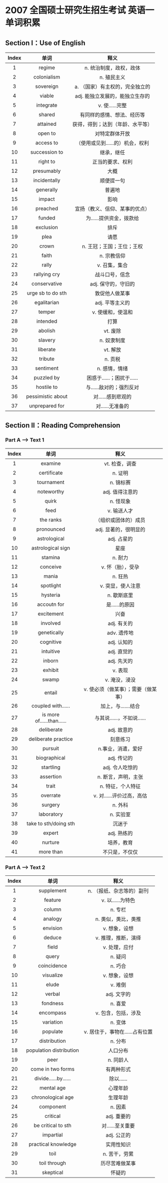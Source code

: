 # 2007 全国硕士研究生招生考试 英语一 单词积累

## Section I：Use of English

| Index |       单词        |               释义               |
| :---: | :---------------: | :------------------------------: |
|   1   |      regime       |     n. 统治制度，政权，政体      |
|   2   |    colonialism    |           n. 殖民主义            |
|   3   |     sovereign     | a. （国家）有主权的，完全独立的  |
|   4   |      viable       | adj. 能独立发展的，能独立生存的  |
|   5   |     integrate     |         v. 使......完整          |
|   6   |      shared       |    有同样的感情、想法、经历等    |
|   7   |     attained      | 获得，得到；达到（年龄、水平等） |
|   8   |      open to      |          对特定群体开放          |
|   9   |     access to     | （使用或见到......的）机会，权利 |
|  10   |   succession to   |            继承，继任            |
|  11   |     right to      |         正当的要求、权利         |
|  12   |    presumably     |               大概               |
|  13   |   incidentally    |            顺便提一句            |
|  14   |     generally     |              普遍地              |
|  15   |      impact       |               影响               |
|  16   |     preached      |  宣扬（教义、信仰、某事的优点）  |
|  17   |      funded       |     为......提供资金，拨款给     |
|  18   |     exclusion     |               排斥               |
|  19   |       plea        |               请愿               |
|  20   |       crown       |    n. 王冠；王国；王位；王权     |
|  21   |       faith       |           n. 宗教信仰            |
|  22   |       rally       |          v. 召集，集合           |
|  23   |   rallying cry    |          战斗口号，信念          |
|  24   |   conservative    |       adj. 保守的，守旧的        |
|  25   | urge sb to do sth |          敦促他人做某事          |
|  26   |    egalitarian    |         adj. 平等主义的          |
|  27   |      temper       |        v. 使缓和，使温和         |
|  28   |     intended      |               打算               |
|  29   |      abolish      |             vt. 废除             |
|  30   |      slavery      |           n. 奴隶制度            |
|  31   |     liberate      |             vt. 解放             |
|  32   |      tribute      |             n. 贡税              |
|  33   |     sentiment     |          n. 感情，情绪           |
|  34   |    puzzled by     |    困惑于......；困扰于......    |
|  35   |    hostile to     |     与......敌对的；强烈反对     |
|  36   | pessimistic about |        对......感到悲观的        |
|  37   |  unprepared for   |         对......无准备的         |

## Section II：Reading Comprehension

### Part A --> Text 1

| Index |            单词            |                释义                 |
| :---: | :------------------------: | :---------------------------------: |
|   1   |          examine           |           vt. 检查，调查            |
|   2   |        certificate         |               n. 证明               |
|   3   |         tournament         |              n. 锦标赛              |
|   4   |         noteworthy         |           adj. 值得注意的           |
|   5   |           quirk            |              n. 怪现象              |
|   6   |            feed            |             v. 输送人才             |
|   7   |         the ranks          |        （组织或团体的）成员         |
|   8   |         pronounced         |        adj. 显著的，很明显的        |
|   9   |        astrological        |             adj. 占星的             |
|  10   |     astrological sign      |                星座                 |
|  11   |          stamina           |               n. 耐力               |
|  12   |          conceive          |          v. 怀（胎），受孕          |
|  13   |           mania            |               n. 狂热               |
|  14   |         spotlight          |          v. 突显，使人注意          |
|  15   |          hysteria          |             n. 歇斯底里             |
|  16   |        accoutn for         |           是......的原因            |
|  17   |         excitement         |                兴奋                 |
|  18   |          involved          |             adj. 有关的             |
|  19   |        genetically         |             adv. 遗传地             |
|  20   |         cognitive          |             adj. 认知的             |
|  21   |         intuitive          |             adj. 直觉的             |
|  22   |           inborn           |             adj. 先天的             |
|  23   |          exhibit           |               v. 表现               |
|  24   |           swamp            |            v. 淹没，浸没            |
|  25   |           entail           | v. 使必须（做某事）；需要（做某事） |
|  26   |     coupled with......     |         加上，与.......结合         |
|  27   | is more of......than...... |     与其说......，不如说......      |
|  28   |         deliberate         |             adj. 故意的             |
|  29   |    deliberate practice     |              刻意练习               |
|  30   |          pursuit           |         n.事业，消遣，爱好          |
|  31   |        biographical        |             adj. 传记的             |
|  32   |         startling          |           adj. 令人吃惊的           |
|  33   |         assertion          |         n. 断言，声明，主张         |
|  34   |           trait            |          n. 特征，个人特征          |
|  35   |          overrate          |      v. 对......评价过高，高估      |
|  36   |          surgery           |               n. 外科               |
|  37   |         laboratory         |              n. 实验室              |
|  38   |   take to sth/doing sth    |               沉迷于                |
|  39   |           expert           |             adj. 熟练的             |
|  40   |          nurture           |             培养，教育              |
|  41   |         more than          |           不只是，不仅仅            |

### Part A --> Text 2

| Index |          单词           |              释义               |
| :---: | :---------------------: | :-----------------------------: |
|   1   |       supplement        |    n. （报纸、杂志等的）副刊    |
|   2   |         feature         |        v. 以......为特色        |
|   3   |         column          |             n. 专栏             |
|   4   |         analogy         |       n. 类似，类比，类推       |
|   5   |        envision         |          v. 想象，设想          |
|   6   |         deduce          |       v. 推理，推断，演绎       |
|   7   |          field          |          v. 处理，应付          |
|   8   |          query          |             n. 疑问             |
|   9   |       coincidence       |             n. 巧合             |
|  10   |        visualize        |          v. 想象，设想          |
|  11   |          elude          |             v. 难倒             |
|  12   |         verbal          |           adj. 文字的           |
|  13   |        fondness         |             n. 喜爱             |
|  14   |        encompass        |       v. 包含，包括，涉及       |
|  15   |        variation        |             n. 变体             |
|  16   |        populate         | v. 居住于，事物在......占有位置 |
|  17   |      distribution       |             n. 分布             |
|  18   | population distribution |            人口分布             |
|  19   |          peer           |            n. 同龄人            |
|  20   |    come in two forms    |           有两种形式            |
|  21   |  divide......by......   |           除以......            |
|  22   |       mental age        |            心理年龄             |
|  23   |    chronological age    |            生理年龄             |
|  24   |        component        |             n. 因素             |
|  25   |        critical         |           adj. 重要的           |
|  26   |   be critical to sth    |        对......至关重要         |
|  27   |        impartial        |           adj. 公正的           |
|  28   |   practical knowledge   |           实用性知识            |
|  29   |          toil           |          n. 苦干，劳累          |
|  30   |      toil through       |         历尽苦难做某事          |
|  31   |        skeptical        |             怀疑的              |